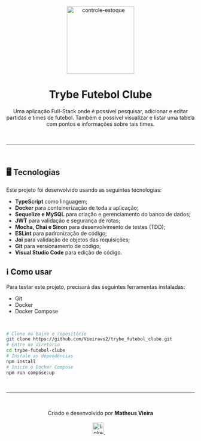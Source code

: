 <div align='center'>
  <img width="180px" alt="controle-estoque" src="https://cdn-icons-png.flaticon.com/512/4297/4297965.png" />
  <h1>Trybe Futebol Clube</h1>
  <p>
    Uma aplicação Full-Stack onde é possível pesquisar, adicionar e editar partidas e times de futebol. Também é possível visualizar e listar uma tabela com pontos e informações sobre tais times.
  </p>
</div>

<br /><hr /><br />

## 🖥️ Tecnologias
Este projeto foi desenvolvido usando as seguintes tecnologias:

-  **TypeScript** como linguagem;
-  **Docker** para conteinerização de toda a aplicação;
-  **Sequelize e MySQL** para criação e gerenciamento do banco de dados;
-  **JWT** para validação e segurança de rotas;
-  **Mocha, Chai e Sinon** para desenvolvimento de testes (TDD);
-  **ESLint** para padronização de código;
-  **Joi** para validação de objetos das requisições;
-  **Git** para versionamento de código;
-  **Visual Studio Code** para edição de código.

## ℹ️ Como usar
Para testar este projeto, precisará das seguintes ferramentas instaladas:

- Git
- Docker
- Docker Compose

<br/>

```bash
# Clone ou baixe o repositório
git clone https://github.com/Vieiravs2/trybe_futebol_clube.git
# Entre no diretório
cd trybe-futebol-clube
# Instale as dependências
npm install
# Inicie o Docker Compose
npm run compose:up
```

<br /><hr /><br />

<p align='center'>
  Criado e desenvolvido por <b>Matheus Vieira</b>
  <br/><br/>

  <a href="https://www.linkedin.com/in/vieira-rp/">
    <img alt="linkedIn" height="30px" src="https://i.imgur.com/TQRXxhT.png" />
  </a>
  &nbsp;&nbsp;
</p>
